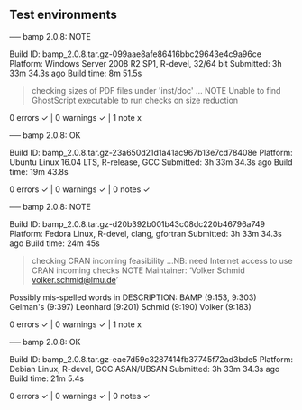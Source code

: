 ## Test environments

── bamp 2.0.8: NOTE

  Build ID:   bamp_2.0.8.tar.gz-099aae8afe86416bbc29643e4c9a96ce
  Platform:   Windows Server 2008 R2 SP1, R-devel, 32/64 bit
  Submitted:  3h 33m 34.3s ago
  Build time: 8m 51.5s

> checking sizes of PDF files under 'inst/doc' ... NOTE
  Unable to find GhostScript executable to run checks on size reduction

0 errors ✓ | 0 warnings ✓ | 1 note x

── bamp 2.0.8: OK

  Build ID:   bamp_2.0.8.tar.gz-23a650d21d1a41ac967b13e7cd78408e
  Platform:   Ubuntu Linux 16.04 LTS, R-release, GCC
  Submitted:  3h 33m 34.3s ago
  Build time: 19m 43.8s

0 errors ✓ | 0 warnings ✓ | 0 notes ✓

── bamp 2.0.8: NOTE

  Build ID:   bamp_2.0.8.tar.gz-d20b392b001b43c08dc220b46796a749
  Platform:   Fedora Linux, R-devel, clang, gfortran
  Submitted:  3h 33m 34.3s ago
  Build time: 24m 45s

> checking CRAN incoming feasibility ...NB: need Internet access to use CRAN incoming checks
   NOTE
  Maintainer: ‘Volker Schmid <volker.schmid@lmu.de>’
  
  Possibly mis-spelled words in DESCRIPTION:
    BAMP (9:153, 9:303)
    Gelman's (9:397)
    Leonhard (9:201)
    Schmid (9:190)
    Volker (9:183)

0 errors ✓ | 0 warnings ✓ | 1 note x

── bamp 2.0.8: OK

  Build ID:   bamp_2.0.8.tar.gz-eae7d59c3287414fb37745f72ad3bde5
  Platform:   Debian Linux, R-devel, GCC ASAN/UBSAN
  Submitted:  3h 33m 34.3s ago
  Build time: 21m 5.4s

0 errors ✓ | 0 warnings ✓ | 0 notes ✓